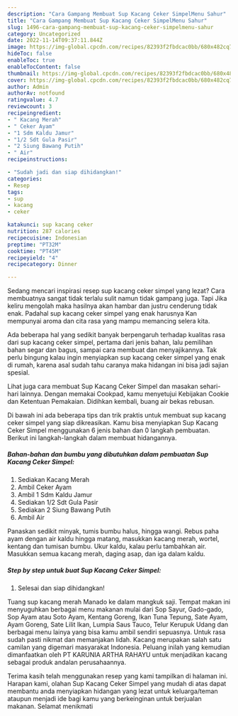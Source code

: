 ```yaml
---
description: "Cara Gampang Membuat Sup Kacang Ceker SimpelMenu Sahur"
title: "Cara Gampang Membuat Sup Kacang Ceker SimpelMenu Sahur"
slug: 1496-cara-gampang-membuat-sup-kacang-ceker-simpelmenu-sahur
category: Uncategorized
date: 2022-11-14T09:37:11.844Z
image: https://img-global.cpcdn.com/recipes/82393f2fbdcac0bb/680x482cq70/sup-kacang-ceker-simpel-foto-resep-utama.jpg
hideToc: false
enableToc: true
enableTocContent: false
thumbnail: https://img-global.cpcdn.com/recipes/82393f2fbdcac0bb/680x482cq70/sup-kacang-ceker-simpel-foto-resep-utama.jpg
cover: https://img-global.cpcdn.com/recipes/82393f2fbdcac0bb/680x482cq70/sup-kacang-ceker-simpel-foto-resep-utama.jpg
author: Admin
authorAv: notfound
ratingvalue: 4.7
reviewcount: 3
recipeingredient:
- " Kacang Merah"
- " Ceker Ayam"
- "1 Sdm Kaldu Jamur"
- "1/2 Sdt Gula Pasir"
- "2 Siung Bawang Putih"
- " Air"
recipeinstructions:

- "Sudah jadi dan siap dihidangkan!"
categories:
- Resep
tags:
- sup
- kacang
- ceker

katakunci: sup kacang ceker 
nutrition: 287 calories
recipecuisine: Indonesian
preptime: "PT32M"
cooktime: "PT45M"
recipeyield: "4"
recipecategory: Dinner

---
```



Sedang mencari inspirasi resep sup kacang ceker simpel yang lezat? Cara membuatnya sangat tidak terlalu sulit namun tidak gampang juga. Tapi Jika keliru mengolah maka hasilnya akan hambar dan justru cenderung tidak enak. Padahal sup kacang ceker simpel yang enak harusnya Kan mempunyai aroma dan cita rasa yang mampu memancing selera kita.


Ada beberapa hal yang sedikit banyak berpengaruh terhadap kualitas rasa dari sup kacang ceker simpel, pertama dari jenis bahan, lalu pemilihan bahan segar dan bagus, sampai cara membuat dan menyajikannya. Tak perlu bingung kalau ingin menyiapkan sup kacang ceker simpel yang enak di rumah, karena asal sudah tahu caranya maka hidangan ini bisa jadi sajian spesial.

Lihat juga cara membuat Sup Kacang Ceker Simpel dan masakan sehari-hari lainnya. Dengan memakai Cookpad, kamu menyetujui Kebijakan Cookie dan Ketentuan Pemakaian. Didihkan kembali, buang air bekas rebusan.


Di bawah ini ada beberapa tips dan trik praktis untuk membuat sup kacang ceker simpel yang siap dikreasikan. Kamu bisa menyiapkan Sup Kacang Ceker Simpel menggunakan 6 jenis bahan dan 0 langkah pembuatan. Berikut ini langkah-langkah dalam membuat hidangannya.

<!--inarticleads1-->

##### Bahan-bahan dan bumbu yang dibutuhkan dalam pembuatan Sup Kacang Ceker Simpel:

1. Sediakan  Kacang Merah
1. Ambil  Ceker Ayam
1. Ambil 1 Sdm Kaldu Jamur
1. Sediakan 1/2 Sdt Gula Pasir
1. Sediakan 2 Siung Bawang Putih
1. Ambil  Air


Panaskan sedikit minyak, tumis bumbu halus, hingga wangi. Rebus paha ayam dengan air kaldu hingga matang, masukkan kacang merah, wortel, kentang dan tumisan bumbu. Ukur kaldu, kalau perlu tambahkan air. Masukkan semua kacang merah, daging asap, dan iga dalam kaldu. 

<!--inarticleads2-->

##### Step by step untuk buat Sup Kacang Ceker Simpel:


1. Selesai dan siap dihidangkan!

Tuang sup kacang merah Manado ke dalam mangkuk saji. Tempat makan ini menyuguhkan berbagai menu makanan mulai dari Sop Sayur, Gado-gado, Sop Ayam atau Soto Ayam, Kentang Goreng, Ikan Tuna Tepung, Sate Ayam, Ayam Goreng, Sate Lilit Ikan, Lumpia Saus Tauco, Telur Kerupuk Udang dan berbagai menu lainya yang bisa kamu ambil sendiri sepuasnya. Untuk rasa sudah pasti nikmat dan memanjakan lidah. Kacang merupakan salah satu camilan yang digemari masyarakat Indonesia. Peluang inilah yang kemudian dimanfaatkan oleh PT KARUNIA ARTHA RAHAYU untuk menjadikan kacang sebagai produk andalan perusahaannya. 

Terima kasih telah menggunakan resep yang kami tampilkan di halaman ini. Harapan kami, olahan Sup Kacang Ceker Simpel yang mudah di atas dapat membantu anda menyiapkan hidangan yang lezat untuk keluarga/teman ataupun menjadi ide bagi kamu yang berkeinginan untuk berjualan makanan. Selamat menikmati
